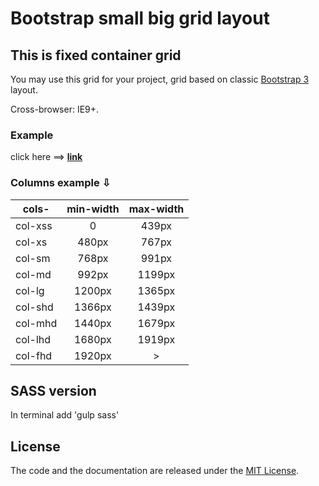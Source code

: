 # Bootstrap small big grid layout

## This is fixed container grid

You may use this grid for your project, grid based on classic <a href="https://getbootstrap.com/docs/3.4/css/#grid" target="_blank">Bootstrap 3</a> layout.

Cross-browser: IE9+.

### Example

click here ==> **[link](https://arhell.github.io/bootstrap-small-big-grid/)**

### Columns example &#8681;

| cols-   	| min-width 	| max-width 	|
|---------	|:---------:	|:---------:	|
| col-xss 	|     0     	|   439px   	|
| col-xs  	|   480px   	|   767px   	|
| col-sm  	|   768px   	|   991px   	|
| col-md  	|   992px   	|   1199px  	|
| col-lg  	|   1200px  	|   1365px  	|
| col-shd 	|   1366px  	|   1439px  	|
| col-mhd 	|   1440px  	|   1679px  	|
| col-lhd 	|   1680px  	|   1919px  	|
| col-fhd 	|   1920px  	|     >     	|

## SASS version

In terminal add 'gulp sass'

## License

The code and the documentation are released under the [MIT License](LICENSE).
